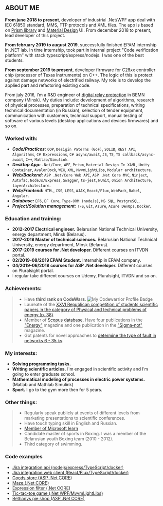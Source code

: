 ## ABOUT ME

**From june 2018 to present**, developer of industrial .Net/WPF app deal with IEC 61850 standard, MMS, FTP protocols and XML files. The app is based on [Prism library](http://prismlibrary.github.io/) and [Material Design](http://materialdesigninxaml.net/) UI. From december 2018 to present, lead developer of this project. 

**From february 2019 to august 2019**, successfully finished EPAM internship in .NET lab. In time internship, took part in internal project "Code verification platform" with stack typescript/express/nodejs. I was one of the best students.

**From september 2019 to present**, developer firmware for C28xx controller chip (processor of Texas Instruments) on C++. The logic of this is protect against damage networks of electrified railway. My role is to develop the applied part and refactoring existing code.

From july 2016, I'm a R&D engineer of [digital relay protection](https://en.wikipedia.org/wiki/Digital_protective_relay) in BEMN company (Minsk). My duties include: development of algorithms, research of physical processes, preparation of technical specifications, writing technical documentation (in Russian), selection of tender equipment, communication with customers, technical support, manual testing of software of various levels (desktop applications and devices firmwares) and so on.

### Worked with:
- ***Code/Practices:*** `OOP`, `Desigin Paterns (GoF)`, `SOLID`, `REST API`, `Algorithms`, `C# Expressions`, `C# async/await`, `JS`, `TS`, `TS callback/async-await`, `C++`, `Matlab/Simulink`.
- ***Desktop App:*** `.Net/Core`, `WPF`, `Prism`, `Material Design In XAML`, `Unity Container`, `AvalonDock`, `WIX`, `XML`, `MvvmLightLibs`, `Modular architecture`.
- ***Web/Backend:*** `ASP .Net/Core Web API`, `ASP .Net Core MVC`, `Ninject`, `Autofac`, `NodeJs/Express`, `Swagger`, `ts-jest`, `NUnit`, `Onion Architecture`, `layerArchitecture`.
- ***Web/Frontend:*** `HTML`, `CSS`, `LESS`, `AJAX`, `React/Flux`, `WebPack`, `Babel`, `Angular`.
- ***Database:*** `EF6`, `EF Core`, `Type-ORM (nodeJs)`, `MS SQL`, `PostgreSQL`.
- ***Project/Solution management:*** `TFS`, `Git`, `Azure`, `Azure DevOps`, `Docker`.


### Education and training:

- **2012-2017 Electrical engineer.** Belarusian National Technical University, energy department, Minsk (Belarus).
- **2017-2019 Master of technical sciences.** Belarusian National Technical University, energy department, Minsk (Belarus).
- **2017-2019 courses for .Net developer.** Different courses on ITVDN portal.
- **02/2019-08/2019 EPAM Student.** Internship in EPAM company.
- **04/2019-06/2019 courses for ASP .Net developer.** Different courses on Pluralsight portal. 
- I regular take different courses on Udemy, Pluralsight, ITVDN and so on.

### Achievements:

> - Have **third rank on CodeWars**. ![My Codewarrior Profile Badge](https://www.codewars.com/users/VladKachenya/badges/small)
> - Laureate of the [XXVI Republican competition of students scientific papers in the category of Physical and technical problems of energy (p. 38)](http://www.sws.bsu.by/%D0%A0%D0%B5%D0%B7%D1%83%D0%BB%D1%8C%D1%82%D0%B0%D1%82%D1%8B%20%D0%BF%D0%BE%20%D0%B2%D1%83%D0%B7%D0%B0%D0%BC-%D1%81%D0%B5%D0%BA%D1%86-%D0%BA%D0%B0%D1%82%D0%B5%D0%B3(%D0%B0%D0%B2%D1%82%D0%BE%D1%80%D1%8B_%D1%80%D1%83%D0%BA%D0%BE%D0%B2_%D1%80%D0%B0%D0%B1%D0%BE%D1%82%D0%B0)%D0%B4%D0%BB%D1%8F%20%D1%81%D0%B0%D0%B9%D1%82%D0%B0.pdf).
> - Member of [Scopus database](https://www.scopus.com/authid/detail.uri?authorId=57199259310). Have four publications in the ["Energy"](https://energy.bntu.by/jour/search/search) magazine and one publication in the ["Sigma-not"](http://www.sigma-not.pl/publikacja-114651-digital-filters-to-separate-the-first-and-second-harmonics-of-signals-in-microprocessor-bases-protection-of-electrical-installations-equipped-with-transformers-przeglad-elektrotechniczny-2018-7.html) magazine. 
> - Got patents for novel approaches to [determine the type of fault in networks 6 - 35 kv](https://www.eapo.org/ru/search.html?search_string=%D0%9A%D0%B0%D1%87%D0%B5%D0%BD%D1%8F).


### My interests:

- **Solving programming tasks.**
- **Writing scientific articles.** I'm engaged in scientific activity and I'm going to enter graduate school.
- **Mathematical modeling of processes in electric power systems.** (Matlab and Mathlab Simulink)
- **Sport.** I go to the gym more then for 5 years.

### Other things:

> - Regularly speak publicly at events of different levels from marketing presentations to scientific conferences.
> - Have touch typing skill in English and Russian.
> - [Member of Microsoft learn](https://techprofile.microsoft.com/en-gb/VladKachenya)
> - Candidate master of sports in Boxing. I was a member of the Belarusian youth Boxing team (2010 - 2012).
> - Third category of swimming.

### Code examples
-  [Jira integration api (nodejs/express/TypeScript/docker)](https://github.com/VladKachenya/tp-jira-integration-api)
-  [Jira integration web client (React/Flux/TypeScript/docker)](https://github.com/VladKachenya/tp-jira-integration-web)
-  [Goods store (ASP .Net CORE)](https://github.com/VladKachenya/GoodsStore.git)
-  [Maze (.Net CORE)](https://github.com/VladKachenya/Maze.git)
-  [Expression filter (.Net CORE)](https://github.com/VladKachenya/Expressions.git)
-  [Tic-tac-toe game (.Net WPF/MvvmLightLibs)](https://github.com/VladKachenya/TicTacToe)
-  [Bethanys pie shop (ASP .Net CORE)](https://github.com/VladKachenya/BethanysPieShop)
